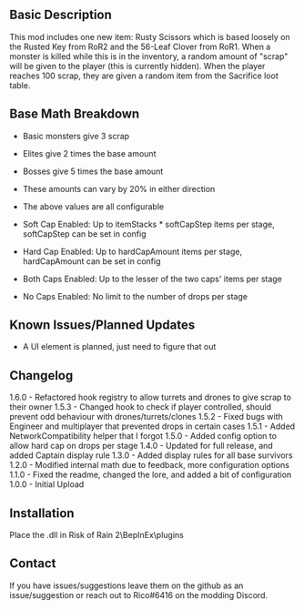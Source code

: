 ﻿Basic Description
------------
This mod includes one new item: Rusty Scissors which is based loosely on the Rusted Key from RoR2 and the 56-Leaf Clover from RoR1.
When a monster is killed while this is in the inventory, a random amount of "scrap" will be given to the player (this is currently hidden).
When the player reaches 100 scrap, they are given a random item from the Sacrifice loot table.

Base Math Breakdown
------------
- Basic monsters give 3 scrap
- Elites give 2 times the base amount
- Bosses give 5 times the base amount
- These amounts can vary by 20% in either direction
- The above values are all configurable


- Soft Cap Enabled: Up to itemStacks * softCapStep items per stage, softCapStep can be set in config
- Hard Cap Enabled: Up to hardCapAmount items per stage, hardCapAmount can be set in config
- Both Caps Enabled: Up to the lesser of the two caps' items per stage
- No Caps Enabled: No limit to the number of drops per stage


Known Issues/Planned Updates
------------
- A UI element is planned, just need to figure that out

Changelog
------------
1.6.0 - Refactored hook registry to allow turrets and drones to give scrap to their owner
1.5.3 - Changed hook to check if player controlled, should prevent odd behaviour with drones/turrets/clones
1.5.2 - Fixed bugs with Engineer and multiplayer that prevented drops in certain cases
1.5.1 - Added NetworkCompatibility helper that I forgot
1.5.0 - Added config option to allow hard cap on drops per stage
1.4.0 - Updated for full release, and added Captain display rule
1.3.0 - Added display rules for all base survivors
1.2.0 - Modified internal math due to feedback, more configuration options
1.1.0 - Fixed the readme, changed the lore, and added a bit of configuration
1.0.0 - Initial Upload

Installation
------------
Place the .dll in Risk of Rain 2\BepInEx\plugins

Contact
------------
If you have issues/suggestions leave them on the github as an issue/suggestion or reach out to Rico#6416 on the modding Discord.
